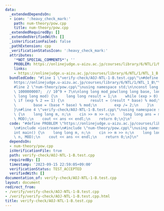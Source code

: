 ```yaml
---
data:
  _extendedDependsOn:
  - icon: ':heavy_check_mark:'
    path: num-theory/pow.cpp
    title: num-theory/pow.cpp
  _extendedRequiredBy: []
  _extendedVerifiedWith: []
  _isVerificationFailed: false
  _pathExtension: cpp
  _verificationStatusIcon: ':heavy_check_mark:'
  attributes:
    '*NOT_SPECIAL_COMMENTS*': ''
    PROBLEM: https://onlinejudge.u-aizu.ac.jp/courses/library/6/NTL/1/NTL_1_B
    links:
    - https://onlinejudge.u-aizu.ac.jp/courses/library/6/NTL/1/NTL_1_B
  bundledCode: "#line 1 \"verify-check/AOJ-NTL-1-B.test.cpp\"\n#define PROBLEM \"\
    https://onlinejudge.u-aizu.ac.jp/courses/library/6/NTL/1/NTL_1_B\"\n#include <iostream>\n\
    #line 2 \"num-theory/pow.cpp\"\nusing namespace std;\n\nconst long long MOD =\
    \ 1000000007;  // 10^9 + 7\n\nlong long mod_pow(long long base, long long exp,\
    \ long long mod) {\n    long long result = 1;\n    while (exp > 0) {\n       \
    \ if (exp % 2 == 1) {\n            result = (result * base) % mod;\n        }\n\
    \        base = (base * base) % mod;\n        exp /= 2;\n    }\n    return result;\n\
    }\n#line 4 \"verify-check/AOJ-NTL-1-B.test.cpp\"\nusing namespace std;\nint main()\
    \ {\n    long long m, n;\n    cin >> m >> n;\n    long long ans = mod_pow(m, n,\
    \ MOD);\n    cout << ans << endl;\n    return 0;\n}\n"
  code: "#define PROBLEM \"https://onlinejudge.u-aizu.ac.jp/courses/library/6/NTL/1/NTL_1_B\"\
    \n#include <iostream>\n#include \"num-theory/pow.cpp\"\nusing namespace std;\n\
    int main() {\n    long long m, n;\n    cin >> m >> n;\n    long long ans = mod_pow(m,\
    \ n, MOD);\n    cout << ans << endl;\n    return 0;\n}\n"
  dependsOn:
  - num-theory/pow.cpp
  isVerificationFile: true
  path: verify-check/AOJ-NTL-1-B.test.cpp
  requiredBy: []
  timestamp: '2023-09-15 22:59:05+09:00'
  verificationStatus: TEST_ACCEPTED
  verifiedWith: []
documentation_of: verify-check/AOJ-NTL-1-B.test.cpp
layout: document
redirect_from:
- /verify/verify-check/AOJ-NTL-1-B.test.cpp
- /verify/verify-check/AOJ-NTL-1-B.test.cpp.html
title: verify-check/AOJ-NTL-1-B.test.cpp
---
```

